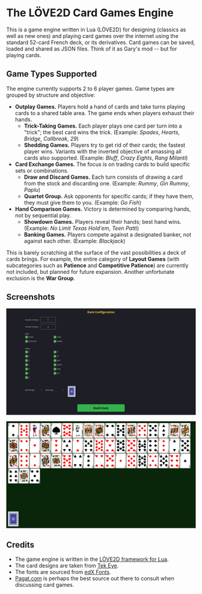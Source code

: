 # The LÖVE2D Card Games Engine

This is a game engine written in Lua (LÖVE2D) for designing (classics as well as new ones) and playing card games over the internet using the standard 52-card French deck, or its derivatives. Card games can be saved, loaded and shared as JSON files. Think of it as Gary's mod -- but for playing cards.

## Game Types Supported

The engine currently supports 2 to 6 player games. Game types are grouped by structure and objective:

* **Outplay Games.** Players hold a hand of cards and take turns playing cards to a shared table area. The game ends when players exhaust their hands.
  * **Trick-Taking Games.** Each player plays one card per turn into a "trick"; the best card wins the trick. (Example: _Spades_, _Hearts_, _Bridge_, _Callbreak_, _29_)
  * **Shedding Games.** Players try to get rid of their cards; the fastest player wins. Variants with the inverted objective of amassing all cards also supported. (Example: _Bluff_, _Crazy Eights_, _Rang Milanti_)
* **Card Exchange Games.** The focus is on trading cards to build specific sets or combinations.
  * **Draw and Discard Games.** Each turn consists of drawing a card from the stock and discarding one. (Example: _Rummy_, _Gin Rummy_, _Paplu_)
  * **Quartet Group.** Ask opponents for specific cards; if they have them, they must give them to you. (Example: _Go Fish_)
* **Hand Comparison Games.** Victory is determined by comparing hands, not by sequential play.
  * **Showdown Games.** Players reveal their hands; best hand wins. (Example: _No Limit Texas Hold'em_, _Teen Patti_)
  * **Banking Games.** Players compete against a designated banker, not against each other. (Example: _Blackjack_)

This is barely scratching at the surface of the vast possibilities a deck of cards brings. For example, the entire category of **Layout Games** (with subcategories such as **Patience** and **Competitive Patience**) are currently not included, but planned for future expansion. Another unfortunate exclusion is the **War Group**.

## Screenshots

![Deck Builder](screenshot/deck_builder.png)

![Example Deck](screenshot/example_deck.png)

## Credits

* The game engine is written in the [LÖVE2D framework for Lua](https://www.love2d.org/).
* The card designs are taken from [Tek Eye](https://tekeye.uk/playing_cards/svg-playing-cards).
* The fonts are sourced from [edX Fonts](https://github.com/clintonb/edx-fonts).
* [Pagat.com](https://www.pagat.com/class/) is perhaps the best source out there to consult when discussing card games.
